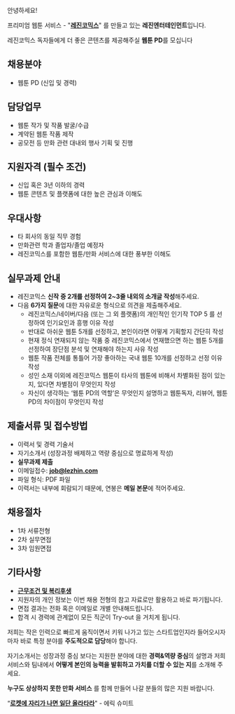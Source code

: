 안녕하세요!

프리미엄 웹툰 서비스 - "**[레진코믹스](http://www.lezhin.com)**" 를 만들고 있는 **레진엔터테인먼트**입니다.

레진코믹스 독자들에게 더 좋은 콘텐츠를 제공해주실 **웹툰 PD**를 모십니다


## 채용분야

- 웹툰 PD (신입 및 경력)


## 담당업무

- 웹툰 작가 및 작품 발굴/수급
- 계약된 웹툰 작품 제작
- 공모전 등 만화 관련 대내외 행사 기획 및 진행


## 지원자격 (필수 조건)

- 신입 혹은 3년 이하의 경력
- 웹툰 콘텐츠 및 플랫폼에 대한 높은 관심과 이해도


## 우대사항

- 타 회사의 동일 직무 경험
- 만화관련 학과 졸업자/졸업 예정자
- 레진코믹스를 포함한 웹툰/만화 서비스에 대한 풍부한 이해도

 
## 실무과제 안내

- 레진코믹스 **신작 중 2개를 선정하여 2~3줄 내외의 소개글 작성**해주세요.
- 다음 **6가지 질문**에 대한 자유로운 형식으로 의견을 제출해주세요.
  - 레진코믹스/네이버/다음 (또는 그 외 플랫폼)의 개인적인 인기작 TOP 5 를 선정하여 인기요인과 흥행 이유 작성
  - 반대로 아쉬운 웹툰 5개를 선정하고, 본인이라면 어떻게 기획할지 간단히 작성
  - 현재 정식 연재되지 않는 작품 중 레진코믹스에서 연재했으면 하는 웹툰 5개를 선정하여 장단점 분석 및 연재해야 하는지 사유 작성
  - 웹툰 작품 전체를 통틀어 가장 좋아하는 국내 웹툰 10개를 선정하고 선정 이유 작성
  - 성인 소재 이외에 레진코믹스 웹툰이 타사의 웹툰에 비해서 차별화된 점이 있는지, 있다면 차별점이 무엇인지 작성
  - 자신이 생각하는 ‘웹툰 PD의 역할’은 무엇인지 설명하고 웹툰독자, 리뷰어, 웹툰 PD의 차이점이 무엇인지 작성


## 제출서류 및 접수방법

- 이력서 및 경력 기술서 
- 자기소개서 (성장과정 배제하고 역량 중심으로 명료하게 작성)
- **실무과제 제출**
- 이메일접수: **job@lezhin.com** 
- 파일 형식: PDF 파일 
- 이력서는 내부에 회람되기 때문에, 연봉은 **메일 본문**에 적어주세요.


## 채용절차 

- 1차 서류전형
- 2차 실무면접
- 3차 임원면접


## 기타사항 
- [**근무조건 및 복리후생**](https://github.com/lezhin/apply/blob/master/README.md)
- 지원자의 개인 정보는 이번 채용 전형의 참고 자료로만 활용하고 바로 파기됩니다.
- 면접 결과는 전화 혹은 이메일로 개별 안내해드립니다.
- 합격 시 경력에 관계없이 모든 직군이 Try-out 을 거치게 됩니다. 


저희는 작은 인력으로 빠르게 움직이면서 키워 나가고 있는 스타트업인지라 들어오시자마자 바로 특정 분야를 **주도적으로 담당**해야 합니다. 

자기소개서는 성장과정 중심 보다는 지원한 분야에 대한 **경력&역량 중심**의 설명과 저희 서비스와 팀내에서 **어떻게 본인의 능력을 발휘하고 가치를 더할 수 있는 지**를 소개해 주세요.

**누구도 상상하지 못한 만화 서비스** 를 함께 만들어 나갈 분들의 많은 지원 바랍니다.


“[**로켓에 자리가 나면 일단 올라타라**](http://estima.wordpress.com/2012/05/28/sheryl/)" - 에릭 슈미트